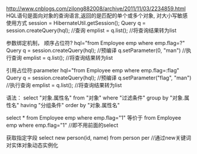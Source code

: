 http://www.cnblogs.com/zilong882008/archive/2011/11/03/2234859.html
HQL语句是面向对象的查询语言,返回的是匹配的单个或多个对象, 对大小写敏感
使用方式
session = HibernateUtil.getSession();
Query q = session.createQuery(hql);  //查询
emplist = q.list();  //将查询结果转为list

参数绑定机制， 顺序占位符?
hql="from Employee emp where  emp.flag=?"
Query q = session.createQuery(hql);  //预编译
q.setParameter(0, "man") //执行查询
emplist = q.list();  //将查询结果转为list

引用占位符:parameter
hql="from Employee emp where  emp.flag=:flag"
Query q = session.createQuery(hql);  //预编译
q.setParameter("flag", "man") //执行查询
emplist = q.list();  //将查询结果转为list


语法：
select "对象.属性名" from "对象" where "过滤条件" group by "对象.属性名" having "分组条件" order by "对象.属性名"

select * from Employee emp where emp.flag="1" 
等价于 from Employee emp where  emp.flag="1" //即不用前面的select

获取指定字段
select new person(id, name) from person per //通过new关键词对实体对象动态实例化



